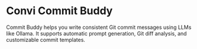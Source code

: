 # Convi Commit Buddy

<!-- Plugin description -->
Commit Buddy helps you write consistent Git commit messages using LLMs like Ollama.
It supports automatic prompt generation, Git diff analysis, and customizable commit templates.
<!-- Plugin description end -->